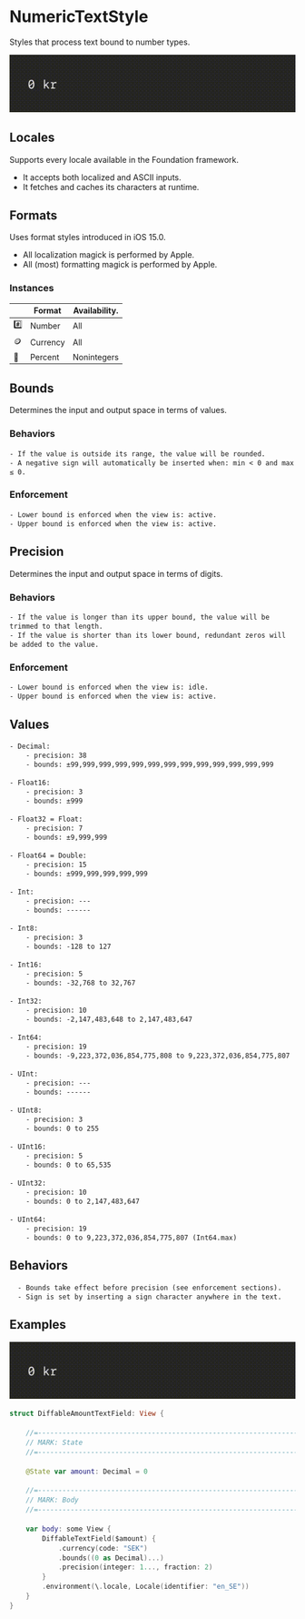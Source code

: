 # NumericTextStyle

Styles that process text bound to number types.

![DiffableAmountTextField.gif](../Assets/DiffableAmountTextField.gif)

## Locales

Supports every locale available in the Foundation framework.

- It accepts both localized and ASCII inputs.
- It fetches and caches its characters at runtime.

## Formats

Uses format styles introduced in iOS 15.0.

- All localization magick is performed by Apple.
- All (most) formatting magick is performed by Apple.

### Instances

|   | Format | Availability. |
|---|--------|---------------|
| :hash: | Number | All |
| :coin: | Currency | All |
| :100: | Percent | Nonintegers |

## Bounds

Determines the input and output space in terms of values.

### Behaviors

    - If the value is outside its range, the value will be rounded.
    - A negative sign will automatically be inserted when: min < 0 and max ≤ 0.

### Enforcement

    - Lower bound is enforced when the view is: active.
    - Upper bound is enforced when the view is: active.

## Precision

Determines the input and output space in terms of digits.

### Behaviors

    - If the value is longer than its upper bound, the value will be trimmed to that length.
    - If the value is shorter than its lower bound, redundant zeros will be added to the value.

### Enforcement

    - Lower bound is enforced when the view is: idle.
    - Upper bound is enforced when the view is: active.

## Values

    - Decimal:
        - precision: 38
        - bounds: ±99,999,999,999,999,999,999,999,999,999,999,999,999

    - Float16:
        - precision: 3
        - bounds: ±999

    - Float32 = Float:
        - precision: 7
        - bounds: ±9,999,999

    - Float64 = Double:
        - precision: 15
        - bounds: ±999,999,999,999,999

    - Int:
        - precision: ---
        - bounds: ------

    - Int8:
        - precision: 3
        - bounds: -128 to 127

    - Int16:
        - precision: 5
        - bounds: -32,768 to 32,767

    - Int32:
        - precision: 10
        - bounds: -2,147,483,648 to 2,147,483,647

    - Int64:
        - precision: 19
        - bounds: -9,223,372,036,854,775,808 to 9,223,372,036,854,775,807

    - UInt:
        - precision: ---
        - bounds: ------

    - UInt8:
        - precision: 3
        - bounds: 0 to 255

    - UInt16:
        - precision: 5
        - bounds: 0 to 65,535

    - UInt32:
        - precision: 10
        - bounds: 0 to 2,147,483,647

    - UInt64:
        - precision: 19
        - bounds: 0 to 9,223,372,036,854,775,807 (Int64.max)

## Behaviors

      - Bounds take effect before precision (see enforcement sections).
      - Sign is set by inserting a sign character anywhere in the text.

## Examples

![DiffableAmountTextField.gif](../Assets/DiffableAmountTextField.gif)

```swift
struct DiffableAmountTextField: View {

    //=------------------------------------------------------------------------=
    // MARK: State
    //=------------------------------------------------------------------------=

    @State var amount: Decimal = 0

    //=------------------------------------------------------------------------=
    // MARK: Body
    //=------------------------------------------------------------------------=

    var body: some View {
        DiffableTextField($amount) {
            .currency(code: "SEK")
            .bounds((0 as Decimal)...)
            .precision(integer: 1..., fraction: 2)
        }
        .environment(\.locale, Locale(identifier: "en_SE"))
    }
}
```
